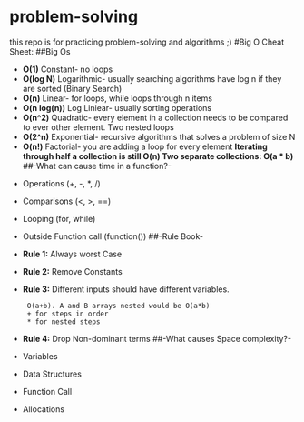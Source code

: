 # problem-solving
this repo is for practicing problem-solving and algorithms ;)
#Big O Cheat Sheet:
##Big Os
* **O(1)** Constant- no loops
* **O(log N)** Logarithmic- usually searching algorithms have log n if they are sorted (Binary Search)
* **O(n)** Linear- for loops, while loops through n items
* **O(n log(n))** Log Liniear- usually sorting operations
* **O(n^2)** Quadratic- every element in a collection needs to be compared to ever other element. Two
  nested loops
* **O(2^n)** Exponential- recursive algorithms that solves a problem of size N
* **O(n!)** Factorial- you are adding a loop for every element
  **Iterating through half a collection is still O(n)
  Two separate collections: O(a * b)**
##-What can cause time in a function?-
- Operations (+, -, *, /)
- Comparisons (<, >, ==)
- Looping (for, while)
- Outside Function call (function())
##-Rule Book-
- **Rule 1:** Always worst Case
- **Rule 2:** Remove Constants
- **Rule 3:** Different inputs should have different variables.

       O(a+b). A and B arrays nested would be O(a*b)
       + for steps in order
       * for nested steps

- **Rule 4:** Drop Non-dominant terms
##-What causes Space complexity?-
- Variables
- Data Structures
- Function Call
- Allocations

